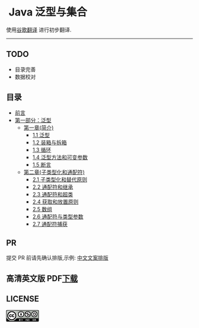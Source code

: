 #  Java 泛型与集合

使用[谷歌翻译](https://translate.google.cn) 进行初步翻译.

---

## TODO
- 目录完善
- 数据校对

## 目录

* [前言](Preface.md)
* [第一部分：泛型](ch01/00_Introduction.md)
  * [第一章(简介)](ch01/00_Introduction.md#第一章(简介))
    * [1.1 泛型](ch01/01_Generics.md#泛型) 
    * [1.2 装箱与拆箱](ch01/02_Boxing_and_Unboxing.md#装箱与拆箱)
    * [1.3 循环](ch01/03_Foreach.md#循环)
    * [1.4 泛型方法和可变参数](ch01/04_Generic_Methods_and_Varargs.md#泛型方法和可变参数)
    * [1.5 断言](ch01/05_Assertions.md#断言)
  * [第二章(子类型化和通配符)](ch02/00_Subtyping_and_Wildcards.md#第二章(子类型化和通配符))
    * [2.1 子类型化和替代原则](ch02/01_Subtyping_and_the_Substitution_Principle.md#子类型化和替代原则)
    * [2.2 通配符和继承](ch02/02_Wildcards_with_extends.md#通配符和继承)
    * [2.3 通配符和超类](ch02/03_Wildcards_with_super.md#通配符和超类)
    * [2.4 获取和放置原则](ch02/04_The_Get_and_Put_Principle.md#获取和放置原则)
    * [2.5 数组](hc02/05_Arrays.md#数组)
    * [2.6 通配符与类型参数](ch02/06_Wildcards_Versus_Type_Parameters.md#通配符与类型参数)
    * [2.7 通配符捕获](ch02/07_Wildcard_Capture.md#通配符捕获)
    
## PR
提交 PR 前请先确认排版,示例: [中文文案排版](https://github.com/maskleo-doc/chinese-copywriting-guidelines)

## 高清英文版 PDF[下载](https://github.com/maskleo/Java-Generics-and-Collections/files/1634266/Java.pdf)

## LICENSE
![](LICENSE.png)
